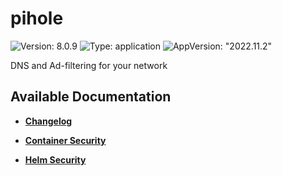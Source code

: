 # pihole

![Version: 8.0.9](https://img.shields.io/badge/Version-8.0.9-informational?style=flat-square) ![Type: application](https://img.shields.io/badge/Type-application-informational?style=flat-square) ![AppVersion: "2022.11.2"](https://img.shields.io/badge/AppVersion-"2022.11.2"-informational?style=flat-square)

DNS and Ad-filtering for your network

## Available Documentation

- [**Changelog**](CHANGELOG)

- [**Container Security**](container-security)

- [**Helm Security**](helm-security)

